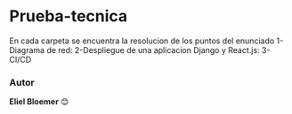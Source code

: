# Prueba-tecnica
En cada carpeta se encuentra la resolucion de los puntos del enunciado
1-Diagrama de red:
2-Despliegue de una aplicacion Django y React.js:
3-CI/CD


### Autor

**Eliel Bloemer** 😊